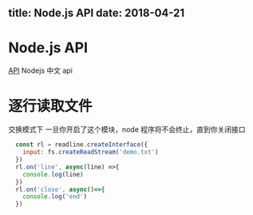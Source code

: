 title: Node.js API
date: 2018-04-21
---

Node.js API
==

[API](http://nodejs.cn/api/) Nodejs 中文 api

逐行读取文件
==

交换模式下 一旦你开启了这个模块，node 程序将不会终止，直到你关闭接口

```javascript
  const rl = readline.createInterface({
    input: fs.createReadStream('demo.txt')
  })
  rl.on('line', async(line) =>{
    console.log(line)
  })
  rl.on('close', async()=>{
    console.log('end')
  })
```